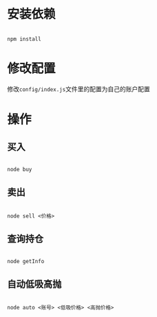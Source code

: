 # 安装依赖

```

npm install
```

# 修改配置

修改`config/index.js`文件里的配置为自己的账户配置

# 操作

## 买入

```

node buy

```

## 卖出

```

node sell <价格>

```

## 查询持仓

```

node getInfo

```

## 自动低吸高抛

```

node auto <账号> <低吸价格> <高抛价格>

```
